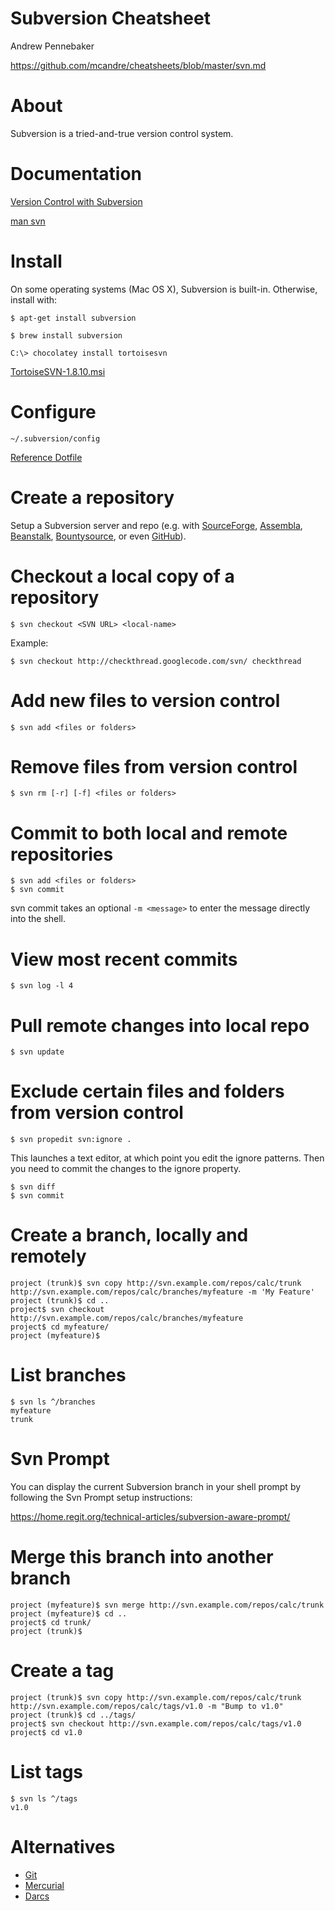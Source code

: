 # Subversion Cheatsheet

Andrew Pennebaker

https://github.com/mcandre/cheatsheets/blob/master/svn.md

# About

Subversion is a tried-and-true version control system.

# Documentation

[Version Control with Subversion](http://svnbook.red-bean.com/)

[man svn](http://man.cx/svn)

# Install

On some operating systems (Mac OS X), Subversion is built-in. Otherwise, install with:

```
$ apt-get install subversion

$ brew install subversion

C:\> chocolatey install tortoisesvn
```

[TortoiseSVN-1.8.10.msi](http://tortoisesvn.net/downloads.html)

# Configure

```
~/.subversion/config
```

[Reference Dotfile](https://github.com/jspahrsummers/dotfiles/blob/master/.subversion/config)

# Create a repository

Setup a Subversion server and repo (e.g. with [SourceForge](http://sourceforge.net/), [Assembla](https://www.assembla.com/), [Beanstalk](http://beanstalkapp.com/), [Bountysource](https://www.bountysource.com/), or even [GitHub](https://help.github.com/articles/support-for-subversion-clients/)).

# Checkout a local copy of a repository

```
$ svn checkout <SVN URL> <local-name>
```

Example:

```
$ svn checkout http://checkthread.googlecode.com/svn/ checkthread
```

# Add new files to version control

```
$ svn add <files or folders>
```

# Remove files from version control

```
$ svn rm [-r] [-f] <files or folders>
```

# Commit to both local and remote repositories

```
$ svn add <files or folders>
$ svn commit
```

svn commit takes an optional `-m <message>` to enter the message directly into the shell.

# View most recent commits

```
$ svn log -l 4
```

# Pull remote changes into local repo

```
$ svn update
```

# Exclude certain files and folders from version control

```
$ svn propedit svn:ignore .
```

This launches a text editor, at which point you edit the ignore patterns. Then you need to commit the changes to the ignore property.

```
$ svn diff
$ svn commit
```

# Create a branch, locally and remotely

```
project (trunk)$ svn copy http://svn.example.com/repos/calc/trunk http://svn.example.com/repos/calc/branches/myfeature -m 'My Feature'
project (trunk)$ cd ..
project$ svn checkout http://svn.example.com/repos/calc/branches/myfeature
project$ cd myfeature/
project (myfeature)$
```

# List branches

```
$ svn ls ^/branches
myfeature
trunk
```

# Svn Prompt

You can display the current Subversion branch in your shell prompt by following the Svn Prompt setup instructions:

https://home.regit.org/technical-articles/subversion-aware-prompt/

# Merge this branch into another branch

```
project (myfeature)$ svn merge http://svn.example.com/repos/calc/trunk
project (myfeature)$ cd ..
project$ cd trunk/
project (trunk)$
```

# Create a tag

```
project (trunk)$ svn copy http://svn.example.com/repos/calc/trunk http://svn.example.com/repos/calc/tags/v1.0 -m "Bump to v1.0"
project (trunk)$ cd ../tags/
project$ svn checkout http://svn.example.com/repos/calc/tags/v1.0
project$ cd v1.0
```

# List tags

```
$ svn ls ^/tags
v1.0
```

# Alternatives

* [Git](https://github.com/mcandre/cheatsheets/blob/master/git.md)
* [Mercurial](http://mercurial.selenic.com/)
* [Darcs](http://darcs.net/)
